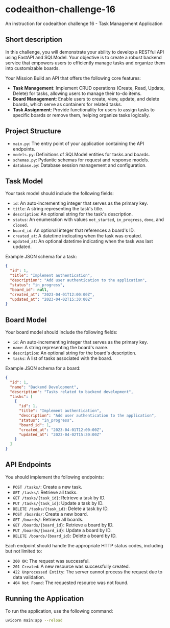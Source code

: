 # codeaithon-challenge-16

An instruction for codeaithon challenge 16 - Task Management Application

## Short description

In this challenge, you will demonstrate your ability to develop a RESTful API using FastAPI and SQLModel. Your objective is to create a robust backend service that empowers users to efficiently manage tasks and organize them into customizable boards.

Your Mission
Build an API that offers the following core features:

- **Task Management**: Implement CRUD operations (Create, Read, Update, Delete) for tasks, allowing users to manage their to-do items.
- **Board Management**: Enable users to create, view, update, and delete boards, which serve as containers for related tasks.
- **Task Assignment**: Provide functionality for users to assign tasks to specific boards or remove them, helping organize tasks logically.

## Project Structure

- `main.py`: The entry point of your application containing the API endpoints.
- `models.py`: Definitions of SQLModel entities for tasks and boards.
- `schemas.py`: Pydantic schemas for request and response models.
- `database.py`: Database session management and configuration.

## Task Model

Your task model should include the following fields:

- `id`: An auto-incrementing integer that serves as the primary key.
- `title`: A string representing the task's title.
- `description`: An optional string for the task's description.
- `status`: An enumeration with values `not_started`, `in_progress`, `done`, and `closed`.
- `board_id`: An optional integer that references a board's ID.
- `created_at`: A datetime indicating when the task was created.
- `updated_at`: An optional datetime indicating when the task was last updated.

Example JSON schema for a task:

```json
{
  "id": 1,
  "title": "Implement authentication",
  "description": "Add user authentication to the application",
  "status": "in_progress",
  "board_id": null,
  "created_at": "2023-04-01T12:00:00Z",
  "updated_at": "2023-04-02T15:30:00Z"
}
```

## Board Model

Your board model should include the following fields:

- `id`: An auto-incrementing integer that serves as the primary key.
- `name`: A string representing the board's name.
- `description`: An optional string for the board's description.
- `tasks`: A list of tasks associated with the board.

Example JSON schema for a board:

```json
{
  "id": 1,
  "name": "Backend Development",
  "description": "Tasks related to backend development",
  "tasks": [
    {
      "id": 1,
      "title": "Implement authentication",
      "description": "Add user authentication to the application",
      "status": "in_progress",
      "board_id": 1,
      "created_at": "2023-04-01T12:00:00Z",
      "updated_at": "2023-04-02T15:30:00Z"
    }
  ]
}
```

## API Endpoints

You should implement the following endpoints:

- `POST /tasks/`: Create a new task.
- `GET /tasks/`: Retrieve all tasks.
- `GET /tasks/{task_id}`: Retrieve a task by ID.
- `PUT /tasks/{task_id}`: Update a task by ID.
- `DELETE /tasks/{task_id}`: Delete a task by ID.
- `POST /boards/`: Create a new board.
- `GET /boards/`: Retrieve all boards.
- `GET /boards/{board_id}`: Retrieve a board by ID.
- `PUT /boards/{board_id}`: Update a board by ID.
- `DELETE /boards/{board_id}`: Delete a board by ID.

Each endpoint should handle the appropriate HTTP status codes, including but not limited to:

- `200 OK`: The request was successful.
- `201 Created`: A new resource was successfully created.
- `422 Unprocessed Entity`: The server cannot process the request due to data validation.
- `404 Not Found`: The requested resource was not found.

## Running the Application

To run the application, use the following command:

```bash
uvicorn main:app --reload
```
